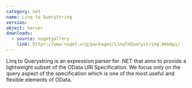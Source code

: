 ```yaml
---
category: net
name: Linq to QueryString
version:
object: Server
downloads:
  - source: nugetgallery
    link: https://www.nuget.org/packages/LinqToQuerystring.WebApi/
---
```

Linq to Querystring is an expression parser for .NET that aims to provide a lightweight subset of the OData URI Specification. We focus only on the query aspect of the specification which is one of the most useful and flexible elements of OData.
